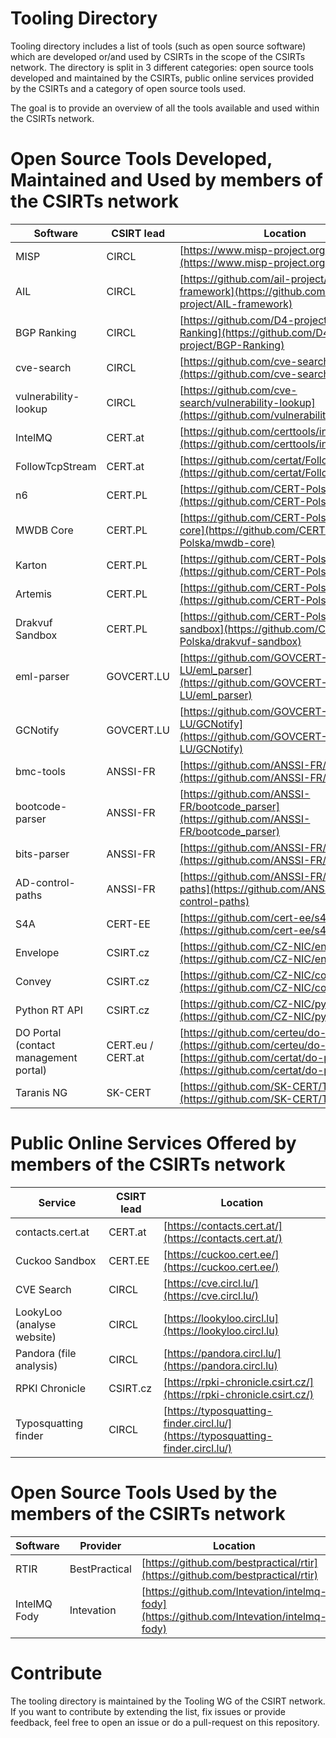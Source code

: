 # Tooling Directory

Tooling directory includes a list of tools (such as open source software) which
are developed or/and used by CSIRTs in the scope of the CSIRTs network. The directory
is split in 3 different categories: open source tools developed and maintained by
the CSIRTs, public online services provided by the CSIRTs and a category of open source tools used.

The goal is to provide an overview of all the tools available and used within the CSIRTs network.

# Open Source Tools Developed, Maintained and Used by members of the CSIRTs network

|Software|CSIRT lead|Location|
|--- |--- |---|
|MISP|CIRCL|[https://www.misp-project.org/](https://www.misp-project.org/])|
|AIL|CIRCL|[https://github.com/ail-project/AIL-framework](https://github.com/ail-project/AIL-framework)|
|BGP Ranking|CIRCL|[https://github.com/D4-project/BGP-Ranking](https://github.com/D4-project/BGP-Ranking)|
|cve-search|CIRCL|[https://github.com/cve-search/](https://github.com/cve-search/)|
|vulnerability-lookup|CIRCL|[https://github.com/cve-search/vulnerability-lookup](https://github.com/vulnerability-lookup)|
|IntelMQ|CERT.at|[https://github.com/certtools/intelmq](https://github.com/certtools/intelmq])|
|FollowTcpStream|CERT.at|[https://github.com/certat/FollowTcpStream](https://github.com/certat/FollowTcpStream)|
|n6|CERT.PL|[https://github.com/CERT-Polska/n6](https://github.com/CERT-Polska/n6)|
|MWDB Core|CERT.PL|[https://github.com/CERT-Polska/mwdb-core](https://github.com/CERT-Polska/mwdb-core)|
|Karton|CERT.PL|[https://github.com/CERT-Polska/karton](https://github.com/CERT-Polska/karton)|
|Artemis|CERT.PL|[https://github.com/CERT-Polska/Artemis](https://github.com/CERT-Polska/Artemis)|
|Drakvuf Sandbox|CERT.PL|[https://github.com/CERT-Polska/drakvuf-sandbox](https://github.com/CERT-Polska/drakvuf-sandbox)|
|eml-parser|GOVCERT.LU|[https://github.com/GOVCERT-LU/eml_parser](https://github.com/GOVCERT-LU/eml_parser)|
|GCNotify|GOVCERT.LU|[https://github.com/GOVCERT-LU/GCNotify](https://github.com/GOVCERT-LU/GCNotify)|
|bmc-tools|ANSSI-FR|[https://github.com/ANSSI-FR/bmc-tools](https://github.com/ANSSI-FR/bmc-tools)|
|bootcode-parser|ANSSI-FR|[https://github.com/ANSSI-FR/bootcode_parser](https://github.com/ANSSI-FR/bootcode_parser)|
|bits-parser|ANSSI-FR|[https://github.com/ANSSI-FR/bits_parser](https://github.com/ANSSI-FR/bits_parser)|
|AD-control-paths|ANSSI-FR|[https://github.com/ANSSI-FR/AD-control-paths](https://github.com/ANSSI-FR/AD-control-paths)|
|S4A|CERT-EE|[https://github.com/cert-ee/s4a](https://github.com/cert-ee/s4a)|
|Envelope|CSIRT.cz|[https://github.com/CZ-NIC/envelope](https://github.com/CZ-NIC/envelope)|
|Convey|CSIRT.cz|[https://github.com/CZ-NIC/convey](https://github.com/CZ-NIC/convey)|
|Python RT API|CSIRT.cz|[https://github.com/CZ-NIC/python-rt](https://github.com/CZ-NIC/python-rt)
|DO Portal (contact management portal)|CERT.eu / CERT.at|[https://github.com/certeu/do-portal](https://github.com/certeu/do-portal) / [https://github.com/certat/do-portal](https://github.com/certat/do-portal)|
|Taranis NG|SK-CERT|[https://github.com/SK-CERT/Taranis-NG](https://github.com/SK-CERT/Taranis-NG)|


# Public Online Services Offered by members of the CSIRTs network

|Service|CSIRT lead|Location|
|---|---|---|
|contacts.cert.at|CERT.at|[https://contacts.cert.at/](https://contacts.cert.at/)|
|Cuckoo Sandbox|CERT.EE|[https://cuckoo.cert.ee/](https://cuckoo.cert.ee/)|
|CVE Search|CIRCL|[https://cve.circl.lu/](https://cve.circl.lu/)|
|LookyLoo (analyse website)|CIRCL|[https://lookyloo.circl.lu](https://lookyloo.circl.lu)|
|Pandora (file analysis)|CIRCL|[https://pandora.circl.lu/](https://pandora.circl.lu)|
|RPKI Chronicle|CSIRT.cz|[https://rpki-chronicle.csirt.cz/](https://rpki-chronicle.csirt.cz/)|
|Typosquatting finder|CIRCL|[https://typosquatting-finder.circl.lu/](https://typosquatting-finder.circl.lu/)|

# Open Source Tools Used by the members of the CSIRTs network

|Software|Provider|Location|
|---|---|---|
|RTIR|BestPractical|[https://github.com/bestpractical/rtir](https://github.com/bestpractical/rtir)|
|IntelMQ Fody|Intevation|[https://github.com/Intevation/intelmq-fody](https://github.com/Intevation/intelmq-fody)|


# Contribute

The tooling directory is maintained by the Tooling WG of the CSIRT network. If you want to contribute by extending
the list, fix issues or provide feedback, feel free to open an issue or do a pull-request on this repository.

